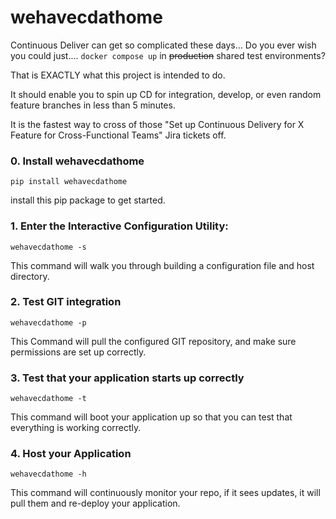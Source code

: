# wehavecdathome

Continuous Deliver can get so complicated these days... Do you ever wish you could just.... ```docker compose up``` in ~~production~~ shared test environments?

That is EXACTLY what this project is intended to do.

It should enable you to spin up CD for integration, develop, or even random feature branches in less than 5 minutes.

It is the fastest way to cross of those "Set up Continuous Delivery for X Feature for Cross-Functional Teams" Jira tickets off.

### 0. Install wehavecdathome

```commandline
pip install wehavecdathome
```
install this pip package to get started.


### 1. Enter the Interactive Configuration Utility:

```commandline
wehavecdathome -s
```
This command will walk you through building a configuration file and host directory.

### 2. Test  GIT integration

```commandline
wehavecdathome -p
```

This Command will pull the configured GIT repository, and make sure permissions are set up correctly.

### 3. Test that your application starts up correctly

```commandline
wehavecdathome -t
```

This command will boot your application up so that you can test that everything is working correctly.

### 4. Host your Application
```commandline
wehavecdathome -h
```
This command will continuously monitor your repo, if it sees updates, it will pull them and re-deploy your application.

